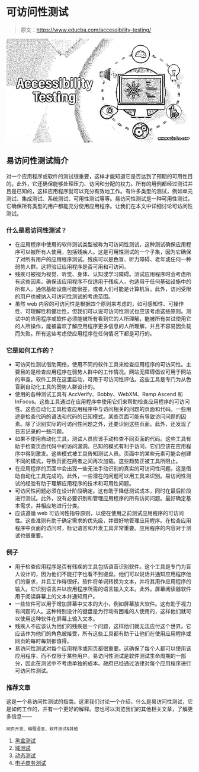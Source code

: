 # 可访问性测试

> 原文：<https://www.educba.com/accessibility-testing/>

![Accessibility-Testing](img/79bd5aa76189968996872b5321064c72.png)



## 易访问性测试简介

对一个应用程序或软件的测试很重要，这样才能知道它是否达到了预期的可用性目的。此外，它还确保能够处理压力、访问和分配的权力。所有的用例都经过测试并且是已知的，这样应用程序就可以充分有效地工作。有许多类型的测试，例如单元测试、集成测试、系统测试、可用性测试等等。易访问性测试是一种可用性测试，它确保所有类型的用户都能充分使用应用程序。让我们在本文中详细讨论可访问性测试。

### 什么是易访问性测试？

*   在应用程序中使用的软件测试类型被称为可访问性测试，这种测试确保应用程序可以被所有人使用，包括残疾人。这是可用性测试的一个子集，因为它确保了对所有用户的应用程序测试。残疾可以是色盲、听力障碍、老年或任何一种弱势人群。这将验证应用程序是否可用和可访问。
*   残疾可被视为视觉、听觉、身体、认知或学习障碍。测试应用程序时会考虑所有这些因素。确保该应用程序不仅适用于残疾人，也适用于任何基础设施中的所有人。通信基础设施可能很差，或者人们可能是计算机盲。此外，访问受限的用户也被纳入可访问性测试的考虑范围。
*   虽然 web 内容的可访问性是根据四个原则来考虑的，如可感知性、可操作性、可理解性和健壮性，但我们可以说可访问性测试也应该考虑这些原则。测试中的应用程序或软件必须能被所有看到它的人所理解，能被所有尝试使用它的人所操作，能被喜欢了解应用程序更多信息的人所理解，并且不容易因负载而失败。所有这些考虑使应用程序在任何情况下都是可行的。

### 它是如何工作的？

*   可访问性测试借助网络，使用不同的软件工具来检查应用程序的可访问性。主要目的是检查应用程序在弱势人群中的工作情况。网站无障碍倡议可用于网站的审查。软件工具在这里启动，可用于可访问性评估。这些工具是专门为从色盲到自动化工具的弱势人群设计的。
*   使用的各种测试工具有 AccVerify、Bobby、WebXM、Ramp Ascend 和 InFocus。这些工具通过在应用程序中使用它们来帮助检查应用程序的可访问性。这些自动化工具检查应用程序中与访问相关的问题的页面和代码。一些用途是检查代码的语法和代码的已知模式。某些页面可能有导致访问问题的因素。除了识别实际的可访问性问题之外，还要识别这些页面。此外，还发现了日志记录的一些问题。
*   如果不使用自动化工具，测试人员应该手动检查不同页面的代码。这些工具有助于检查页面代码中的访问漏洞。已知的模式有利于访问，它们应该在应用程序中得到激发。这些模式被工具告知测试人员。页面中的某些元素可能会创建不同的模式，导致页面在两者之间再次加载。这些趋势正被工具所阻止。
*   在应用程序的页面中会出现一些无法手动识别的真实的可访问性问题。这是借助自动化工具完成的。此外，一些潜在的问题可以用工具来识别。易访问性测试的经验有助于理解应用程序的技术和可用性问题。
*   可访问性问题必须在设计阶段确定。这有助于降低测试成本，同时在最后阶段进行测试。此外，没有必要识别和管理应用程序的所有访问问题。最好确定基本需求，并相应地进行分类。
*   应该遵循 web 可访问性指导原则，以便在使用之前测试应用程序的可访问性。这些准则有助于确定需求的优先级，并很好地管理应用程序。在检查应用程序中页面的访问时，标记语言和开发工具非常重要。应用程序的内容对于测试也很重要。

### 例子

*   用于检查应用程序是否有残疾的工具包括语音识别软件。这个工具是专门为盲人设计的，因为他们不能打字也看不到键盘。他们可以说话并通知应用程序他们的需求，并且工作得很好。软件将单词转换为文本，并将其用作应用程序的输入。它识别语言并以应用程序所需的语言输入文本。此外，屏幕阅读器软件用于阅读屏幕上的文本并通知用户。
*   一些软件可以用于增加屏幕中文本的大小，例如屏幕放大软件。这有助于视力有问题的人。这种特别设计的键盘是为行动有困难的人使用的，这样他们就可以使用这种软件在屏幕上输入文本。
*   残疾人不应该认为他们的残疾是一个问题，这样他们就无法应付这个世界。它应该作为他们的角色被接受，所有这些工具都有助于让他们在使用应用程序或网页的每时每刻都值得。
*   易访问性测试对每个应用程序或网页都很重要。这确保了每个人都可以使用该应用程序，而不仅限于某些用户。易访问性测试是软件测试生命周期的一部分，因此在测试中不考虑单独的成本。政府已经通过法律对每个应用程序进行可访问性测试。

### 推荐文章

这是一个易访问性测试的指南。这里我们讨论一个介绍，什么是易访问性测试，它是如何工作的，并有一个更好的解释。您也可以浏览我们的其他相关文章，了解更多信息——

<small>网页开发、编程语言、软件测试&其他</small>

1.  [黑盒测试](https://www.educba.com/black-box-testing/?source=leftnav)
2.  [域测试](https://www.educba.com/domain-testing/?source=leftnav)
3.  [动态测试](https://www.educba.com/dynamic-testing/?source=leftnav)
4.  [电子商务测试](https://www.educba.com/ecommerce-testing/?source=leftnav)





